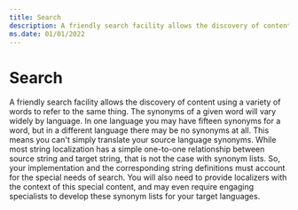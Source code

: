 ```yaml
---
title: Search
description: A friendly search facility allows the discovery of content using a variety of words to refer to the same thing. The synonyms of a given word will vary widely by language, so you can't simply translate your source language synonyms.
ms.date: 01/01/2022
---
```


# Search

A friendly search facility allows the discovery of content using a variety of words to refer to the same thing.
The synonyms of a given word will vary widely by language.
In one language you may have fifteen synonyms for a word, but in a different language there may be no synonyms at all.
This means you can't simply translate your source language synonyms.
While most string localization has a simple one-to-one relationship between source string and target string, that is not the case with synonym lists.
So, your implementation and the corresponding string definitions must account for the special needs of search.
You will also need to provide localizers with the context of this special content, and may even require engaging specialists to develop these synonym lists for your target languages.
